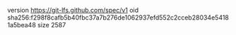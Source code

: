 version https://git-lfs.github.com/spec/v1
oid sha256:f298f8cafb5b40fbc37a7b276de1062937efd552c2cceb28034e54181a5bea48
size 2587

